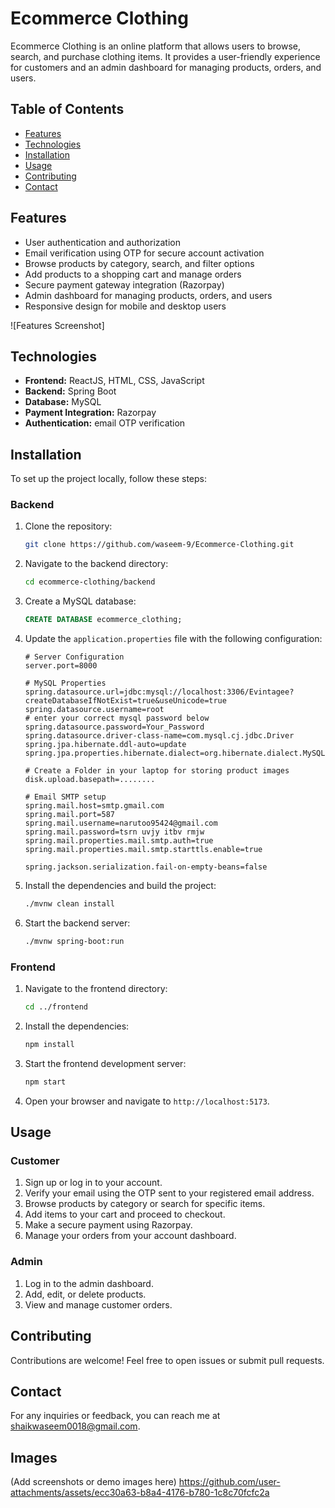 # Ecommerce Clothing

Ecommerce Clothing is an online platform that allows users to browse, search, and purchase clothing items. It provides a user-friendly experience for customers and an admin dashboard for managing products, orders, and users.

## Table of Contents

- [Features](#features)
- [Technologies](#technologies)
- [Installation](#installation)
- [Usage](#usage)
- [Contributing](#contributing)
- [Contact](#contact)

## Features

- User authentication and authorization
- Email verification using OTP for secure account activation
- Browse products by category, search, and filter options
- Add products to a shopping cart and manage orders
- Secure payment gateway integration (Razorpay)
- Admin dashboard for managing products, orders, and users
- Responsive design for mobile and desktop users

![Features Screenshot]

## Technologies

- **Frontend:** ReactJS, HTML, CSS, JavaScript
- **Backend:** Spring Boot
- **Database:** MySQL
- **Payment Integration:** Razorpay
- **Authentication:** email OTP verification

## Installation

To set up the project locally, follow these steps:

### Backend

1. Clone the repository:
    ```bash
    git clone https://github.com/waseem-9/Ecommerce-Clothing.git
    ```

2. Navigate to the backend directory:
    ```bash
    cd ecommerce-clothing/backend
    ```

3. Create a MySQL database:
    ```sql
    CREATE DATABASE ecommerce_clothing;
    ```

4. Update the `application.properties` file with the following configuration:

    ```properties
    # Server Configuration
    server.port=8000

    # MySQL Properties
    spring.datasource.url=jdbc:mysql://localhost:3306/Evintagee?createDatabaseIfNotExist=true&useUnicode=true
    spring.datasource.username=root
    # enter your correct mysql password below
    spring.datasource.password=Your_Password
    spring.datasource.driver-class-name=com.mysql.cj.jdbc.Driver
    spring.jpa.hibernate.ddl-auto=update
    spring.jpa.properties.hibernate.dialect=org.hibernate.dialect.MySQL57Dialect

    # Create a Folder in your laptop for storing product images
    disk.upload.basepath=........

    # Email SMTP setup
    spring.mail.host=smtp.gmail.com
    spring.mail.port=587
    spring.mail.username=narutoo95424@gmail.com
    spring.mail.password=tsrn uvjy itbv rmjw
    spring.mail.properties.mail.smtp.auth=true
    spring.mail.properties.mail.smtp.starttls.enable=true

    spring.jackson.serialization.fail-on-empty-beans=false
    ```

5. Install the dependencies and build the project:
    ```bash
    ./mvnw clean install
    ```

6. Start the backend server:
    ```bash
    ./mvnw spring-boot:run
    ```

### Frontend

1. Navigate to the frontend directory:
    ```bash
    cd ../frontend
    ```

2. Install the dependencies:
    ```bash
    npm install
    ```

3. Start the frontend development server:
    ```bash
    npm start
    ```

4. Open your browser and navigate to `http://localhost:5173`.

## Usage

### Customer

1. Sign up or log in to your account.
2. Verify your email using the OTP sent to your registered email address.
3. Browse products by category or search for specific items.
4. Add items to your cart and proceed to checkout.
5. Make a secure payment using Razorpay.
6. Manage your orders from your account dashboard.

### Admin

1. Log in to the admin dashboard.
2. Add, edit, or delete products.
3. View and manage customer orders.

## Contributing

Contributions are welcome! Feel free to open issues or submit pull requests.

## Contact

For any inquiries or feedback, you can reach me at shaikwaseem0018@gmail.com.

## Images

(Add screenshots or demo images here)
https://github.com/user-attachments/assets/ecc30a63-b8a4-4176-b780-1c8c70fcfc2a


